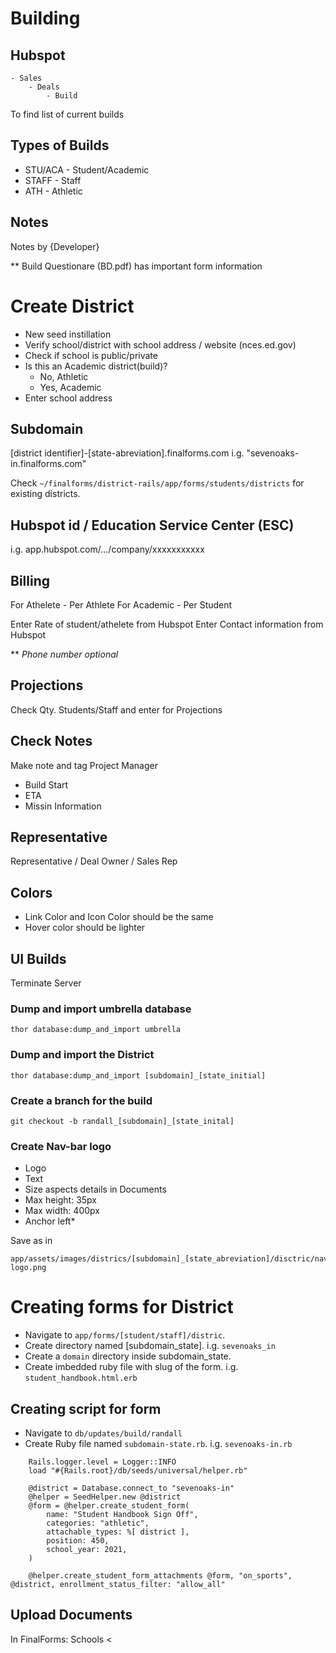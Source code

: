 
# Building

## Hubspot

    - Sales 
        - Deals
            - Build 
To find list of current builds

## Types of Builds

- STU/ACA - Student/Academic
- STAFF - Staff
- ATH - Athletic

## Notes

Notes by {Developer}

** Build Questionare (BD.pdf) has important form information

# Create District

- New seed instillation
- Verify school/district with school address / website (nces.ed.gov)
- Check if school is public/private
- Is this an Academic district(build)?
  - No, Athletic
  - Yes, Academic
- Enter school address

## Subdomain

[district identifier]-[state-abreviation].finalforms.com
i.g. "sevenoaks-in.finalforms.com"

Check `~/finalforms/district-rails/app/forms/students/districts` for existing districts.

## Hubspot id / Education Service Center (ESC)

i.g. app.hubspot.com/.../company/xxxxxxxxxxx

## Billing

For Athelete - Per Athlete
For Academic - Per Student

Enter Rate of student/athelete from Hubspot
Enter Contact information from Hubspot

** *Phone number optional*

## Projections

Check Qty. Students/Staff and enter for Projections

## Check Notes

Make note and tag Project Manager

- Build Start
- ETA
- Missin Information

## Representative

Representative / Deal Owner / Sales Rep

## Colors

- Link Color and Icon Color should be the same
- Hover color should be lighter

## UI Builds

Terminate Server

### Dump and import umbrella database

    thor database:dump_and_import umbrella

### Dump and import the District

    thor database:dump_and_import [subdomain]_[state_initial]

### Create a branch for the build

    git checkout -b randall_[subdomain]_[state_inital]

### Create Nav-bar logo

- Logo
- Text
- Size aspects details in Documents
- Max height: 35px
- Max width: 400px
- Anchor left*

Save as in

    app/assets/images/districs/[subdomain]_[state_abreviation]/disctric/navbar-logo.png

# Creating forms for District

- Navigate to `app/forms/[student/staff]/distric`.
- Create directory named [subdomain_state]. i.g. `sevenoaks_in`
- Create a `domain` directory inside subdomain_state.
- Create imbedded ruby file with slug of the form. i.g. `student_handbook.html.erb`

## Creating script for form

- Navigate to `db/updates/build/randall`
- Create Ruby file named `subdomain-state.rb`. i.g. `sevenoaks-in.rb`

```
    Rails.logger.level = Logger::INFO
    load "#{Rails.root}/db/seeds/universal/helper.rb"

    @district = Database.connect_to "sevenoaks-in"
    @helper = SeedHelper.new @district
    @form = @helper.create_student_form(
        name: "Student Handbook Sign Off",
        categories: "athletic",
        attachable_types: %[ district ],
        position: 450,
        school_year: 2021,
    )

    @helper.create_student_form_attachments @form, "on_sports", @district, enrollment_status_filter: "allow_all"
```


## Upload Documents 

In FinalForms: 
    Schools < 
